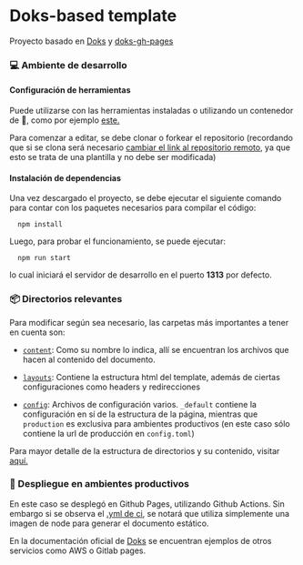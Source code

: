 # Doks-based template

Proyecto basado en [Doks](https://getdoks.org/) y [doks-gh-pages](https://github.com/h-enk/doks-gh-pages)

### 💻 Ambiente de desarrollo

#### Configuración de herramientas

Puede utilizarse con las herramientas instaladas o utilizando un contenedor de 🐳, como por ejemplo [este.](https://hub.docker.com/r/bitlogicos/redoc)

Para comenzar a editar, se debe clonar o forkear el repositorio (recordando que si se clona será necesario [cambiar el link al repositorio remoto](https://docs.github.com/en/github/getting-started-with-github/managing-remote-repositories#changing-a-remote-repositorys-url), ya que esto se trata de una plantilla y no debe ser modificada)

#### Instalación de dependencias

Una vez descargado el proyecto, se debe ejecutar el siguiente comando para contar con los paquetes necesarios para compilar el código:
```
  npm install
```

Luego, para probar el funcionamiento, se puede ejecutar:

```
  npm run start
```

lo cual iniciará el servidor de desarrollo en el puerto **1313** por defecto.

### 📦 Directorios relevantes

Para modificar según sea necesario, las carpetas más importantes a tener en cuenta son:

* [`content`](https://github.com/bitlogic/doks-template/tree/master/content): Como su nombre lo indica, allí se encuentran los archivos que hacen al contenido del documento. 

* [`layouts`](https://github.com/bitlogic/doks-template/tree/master/layout): Contiene la estructura html del template, además de ciertas configuraciones como headers y redirecciones

* [`config`](https://github.com/bitlogic/doks-template/tree/master/config): Archivos de configuración varios. `_default` contiene la configuración en sí de la estructura de la página, mientras que `production` es exclusiva para ambientes productivos (en este caso sólo contiene la url de producción en `config.toml`)

Para mayor detalle de la estructura de directorios y su contenido, visitar [aquí.](https://getdoks.org/docs/prologue/directory-structure/)

### 🧰 Despliegue en ambientes productivos

En este caso se desplegó en Github Pages, utilizando Github Actions. Sin embargo si se observa el [.yml de ci](https://github.com/bitlogic/doks-template/blob/master/.github/workflows/deploy-github.yml), se notará que utiliza simplemente una imagen de node para generar el documento estático. 

En la documentación oficial de [Doks](https://getdoks.org/docs/recipes/deployment/) se encuentran ejemplos de otros servicios como AWS o Gitlab pages.
